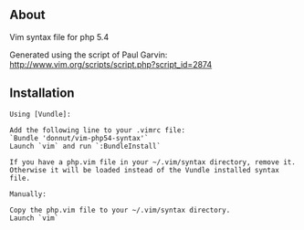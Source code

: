 ## About
Vim syntax file for php 5.4

Generated using the script of Paul Garvin: http://www.vim.org/scripts/script.php?script_id=2874

## Installation
    Using [Vundle]:

    Add the following line to your .vimrc file:
    `Bundle 'donnut/vim-php54-syntax'`
    Launch `vim` and run `:BundleInstall`

    If you have a php.vim file in your ~/.vim/syntax directory, remove it. Otherwise it will be loaded instead of the Vundle installed syntax file.

    Manually:

    Copy the php.vim file to your ~/.vim/syntax directory.
    Launch `vim`


